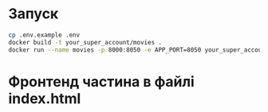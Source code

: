 # Запуск

```bash
cp .env.example .env
docker build -t your_super_account/movies .
docker run --name movies -p 8000:8050 -e APP_PORT=8050 your_super_account/movies
```

# Фронтенд частина в файлі index.html
